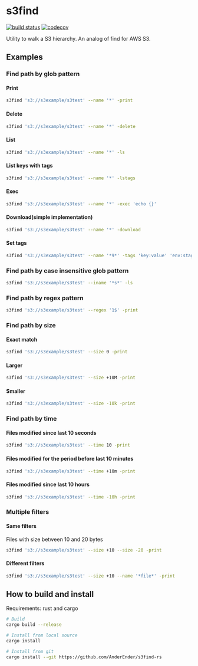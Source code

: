 # s3find
[![build status](https://travis-ci.org/AnderEnder/s3find-rs.svg?branch=master)](https://travis-ci.org/AnderEnder/s3find-rs)
[![codecov](https://codecov.io/gh/AnderEnder/s3find-rs/branch/master/graph/badge.svg)](https://codecov.io/gh/AnderEnder/s3find-rs)

Utility to walk a S3 hierarchy. An analog of find for AWS S3.

## Examples

### Find path by glob pattern

#### Print

```sh
s3find 's3://s3example/s3test' --name '*' -print
```

#### Delete

```sh
s3find 's3://s3example/s3test' --name '*' -delete
```

#### List

```sh
s3find 's3://s3example/s3test' --name '*' -ls
```

#### List keys with tags

```sh
s3find 's3://s3example/s3test' --name '*' -lstags
```

#### Exec

```sh
s3find 's3://s3example/s3test' --name '*' -exec 'echo {}'

```

#### Download(simple implementation)

```sh
s3find 's3://s3example/s3test' --name '*' -download

```

#### Set tags

```sh
s3find 's3://s3example/s3test' --name '*9*' -tags 'key:value' 'env:staging'

```

### Find path by case insensitive glob pattern

```sh
s3find 's3://s3example/s3test' --iname '*s*' -ls
```

### Find path by regex pattern

```sh
s3find 's3://s3example/s3test' --regex '1$' -print
```

### Find path by size

#### Exact match

```sh
s3find 's3://s3example/s3test' --size 0 -print
```

#### Larger

```sh
s3find 's3://s3example/s3test' --size +10M -print
```

#### Smaller

```sh
s3find 's3://s3example/s3test' --size -10k -print
```

### Find path by time

#### Files modified since last 10 seconds

```sh
s3find 's3://s3example/s3test' --time 10 -print
```

#### Files modified for the period before last 10 minutes

```sh
s3find 's3://s3example/s3test' --time +10m -print
```

#### Files modified since last 10 hours

```sh
s3find 's3://s3example/s3test' --time -10h -print
```

### Multiple filters

#### Same filters

Files with size between 10 and 20 bytes

```sh
s3find 's3://s3example/s3test' --size +10 --size -20 -print
```

#### Different filters

```sh
s3find 's3://s3example/s3test' --size +10 --name '*file*' -print
```

## How to build and install

Requirements: rust and cargo

```sh
# Build
cargo build --release

# Install from local source
cargo install

# Install from git
cargo install --git https://github.com/AnderEnder/s3find-rs
```
